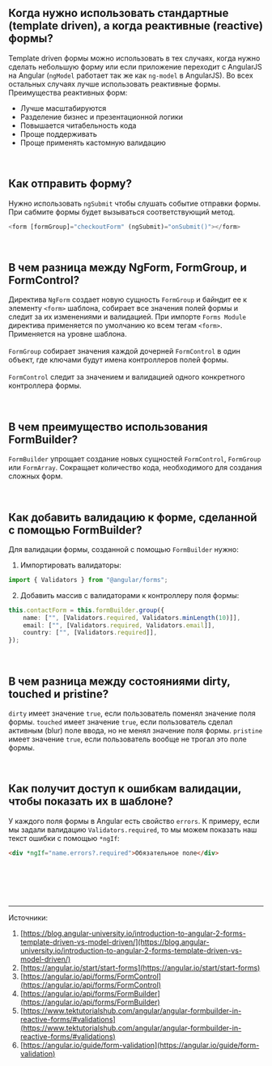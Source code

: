 ## <a name="when-to-use"></a>Когда нужно использовать стандартные (template driven), а когда реактивные (reactive) формы?

Template driven формы можно использовать в тех случаях, когда нужно сделать небольшую форму или если приложение переходит с AngularJS на Angular (`ngModel` работает так же как `ng-model` в AngularJS). Во всех остальных случаях лучше использовать реактивные формы.<br/>
Преимущества реактивных форм: <br/>

- Лучше масштабируются
- Разделение бизнес и презентационной логики
- Повышается читабельность кода
- Проще поддерживать
- Проще применять кастомную валидацию

<br/>

## <a name="submit"></a>Как отправить форму?

Нужно использовать `ngSubmit` чтобы слушать событие отправки формы. При сабмите формы будет вызываться соответствующий метод.

```typescript
<form [formGroup]="checkoutForm" (ngSubmit)="onSubmit()"></form>
```

<br/>

## <a name="difference"></a>В чем разница между NgForm, FormGroup, и FormControl?

Директива `NgForm` создает новую сущность `FormGroup` и байндит ее к элементу `<form>` шаблона, собирает все значения полей формы и следит за их изменениями и валидацией. При импорте `Forms Module` директива применяется по умолчанию ко всем тегам `<form>`. Применяется на уровне шаблона.
<br/>
<br/>
`FormGroup` собирает значения каждой дочерней `FormControl` в один объект, где ключами будут имена контроллеров полей формы.
<br/>
<br/>
`FormControl` следит за значением и валидацией одного конкретного контроллера формы.

<br/>

## <a name="form-builder"></a>В чем преимущество использования FormBuilder?

`FormBuilder` упрощает создание новых сущностей `FormControl`, `FormGroup` или `FormArray`. Сокращает количество кода, необходимого для создания сложных форм.

<br/>

## <a name="validation"></a>Как добавить валидацию к форме, сделанной с помощью FormBuilder?

Для валидации формы, созданной с помощью `FormBuilder` нужно: <br/>

1. Импортировать валидаторы: <br/>

```typescript
import { Validators } from "@angular/forms";
```

2. Добавить массив с валидаторами к контроллеру поля формы: <br/>

```typescript
this.contactForm = this.formBuilder.group({
	name: ["", [Validators.required, Validators.minLength(10)]],
	email: ["", [Validators.required, Validators.email]],
	country: ["", [Validators.required]],
});
```

<br/>

## <a name="dirty-touched-pristine"></a>В чем разница между состояниями dirty, touched и pristine?

`dirty` имеет значение `true`, если пользователь поменял значение поля формы.
`touched` имеет значение `true`, если пользователь сделал активным (blur) поле ввода, но не менял значение поля формы.
`pristine` имеет значение `true`, если пользователь вообще не трогал это поле формы.

<br/>

## <a name="validation-errors"></a>Как получит доступ к ошибкам валидации, чтобы показать их в шаблоне?

У каждого поля формы в Angular есть свойство `errors`. К примеру, если мы задали валидацию `Validators.required`, то мы можем показать наш текст ошибки с помощью `*ngIf`: <br/>

```html
<div *ngIf="name.errors?.required">Обязательное поле</div>
```

<br/>
<br/>
<br/>
<br/>

<hr/>

Источники:<br/>

1. [https://blog.angular-university.io/introduction-to-angular-2-forms-template-driven-vs-model-driven/](https://blog.angular-university.io/introduction-to-angular-2-forms-template-driven-vs-model-driven/)
2. [https://angular.io/start/start-forms](https://angular.io/start/start-forms)
3. [https://angular.io/api/forms/FormControl](https://angular.io/api/forms/FormControl)
4. [https://angular.io/api/forms/FormBuilder](https://angular.io/api/forms/FormBuilder)
5. [https://www.tektutorialshub.com/angular/angular-formbuilder-in-reactive-forms/#validations](https://www.tektutorialshub.com/angular/angular-formbuilder-in-reactive-forms/#validations)
6. [https://angular.io/guide/form-validation](https://angular.io/guide/form-validation)
